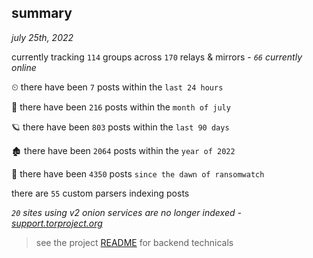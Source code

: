 
## summary
_july 25th, 2022_

currently tracking `114` groups across `170` relays & mirrors - _`66` currently online_

⏲ there have been `7` posts within the `last 24 hours`

🦈 there have been `216` posts within the `month of july`

🪐 there have been `803` posts within the `last 90 days`

🏚 there have been `2064` posts within the `year of 2022`

🦕 there have been `4350` posts `since the dawn of ransomwatch`

there are `55` custom parsers indexing posts

_`20` sites using v2 onion services are no longer indexed - [support.torproject.org](https://support.torproject.org/onionservices/v2-deprecation/)_

> see the project [README](https://github.com/joshhighet/ransomwatch#ransomwatch--) for backend technicals
